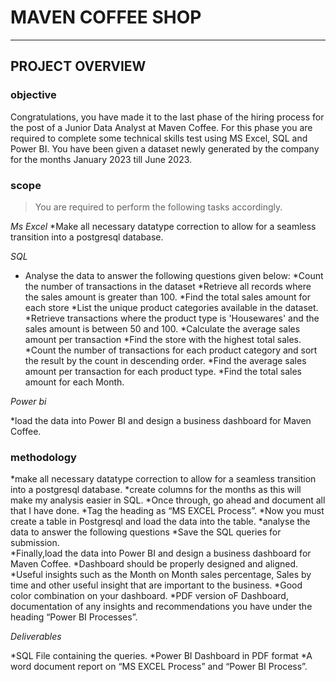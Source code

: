 # MAVEN COFFEE SHOP 
***
## PROJECT OVERVIEW
### **objective**
Congratulations, you have made it to the last phase of the hiring process for the post of a Junior Data Analyst at Maven Coffee. For this phase you are required to complete some technical skills test using MS Excel, SQL and Power BI. You have been given a dataset newly generated by the company for the months January 2023 till June 2023. 
### **scope**

>You are required to perform the following tasks accordingly.

*Ms Excel*
 *Make all necessary datatype correction to allow for a seamless transition into a postgresql database.

*SQL*
* Analyse the data to answer the following questions given below:
*Count the number of transactions in the dataset
*Retrieve all records where the sales amount is greater than 100.
*Find the total sales amount for each store
*List the unique product categories available in the dataset.
*Retrieve transactions where the product type is 'Housewares' and the sales amount is between 50 and 100.
*Calculate the average sales amount per transaction
*Find the store with the highest total sales.
*Count the number of transactions for each product category and sort the result by the count in descending order.
*Find the average sales amount per transaction for each product type.
*Find the total sales amount for each Month. 

*Power bi*

 *load the data into Power BI and design a business dashboard for Maven Coffee. 


### **methodology**
 *make all necessary datatype correction to allow for a seamless transition into a postgresql database. 
 *create columns for the months as this will make my analysis easier in SQL.
 *Once through, go ahead and document all that I have done. 
 *Tag the heading as “MS EXCEL Process”. 
 *Now you must create a table in Postgresql and load the data into the table.
 *analyse the data to answer the following questions
 *Save the SQL queries for submission.   
 *Finally,load the data into Power BI and design a business dashboard for Maven Coffee. 
 *Dashboard should be properly designed and aligned.
 *Useful insights such as the Month on Month sales percentage, Sales by time and other useful insight that are important to the business. 
 *Good color combination on your dashboard. 
 *PDF version oF Dashboard, documentation of  any insights and recommendations you have under the heading “Power BI Processes”.

*Deliverables*

*SQL File containing the queries.
*Power BI Dashboard in PDF format
*A word document report on “MS EXCEL Process” and “Power BI Process”.
